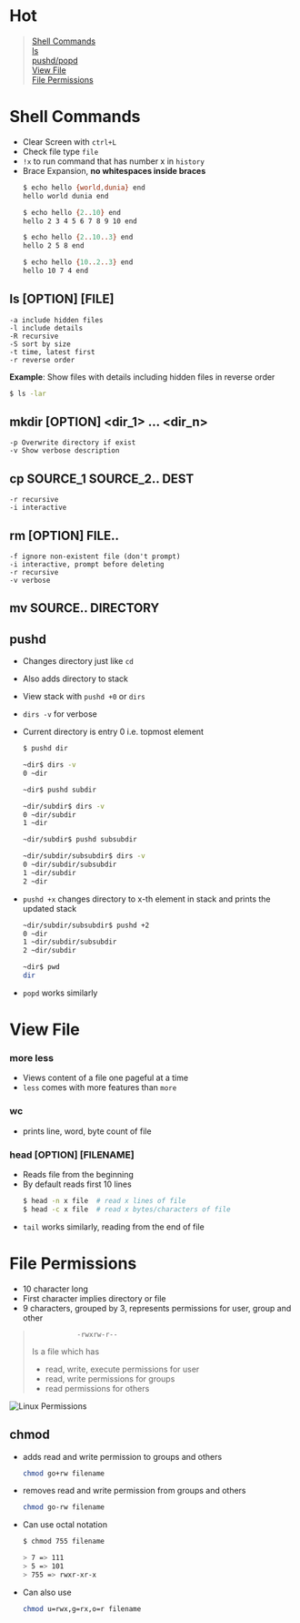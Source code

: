 # Hot
> [Shell Commands](#shell-commands) \
> [ls](#ls-option-file) \
> [pushd/popd](#pushd) \
> [View File](#view-file) \
> [File Permissions](#file-permissions) 


# Shell Commands
- Clear Screen with ```ctrl+L```
- Check file type ```file```
- ```!x``` to run command that has number x in ```history```
- Brace Expansion, **no whitespaces inside braces**
    ```bash
    $ echo hello {world,dunia} end
    hello world dunia end
    
    $ echo hello {2..10} end
    hello 2 3 4 5 6 7 8 9 10 end
    
    $ echo hello {2..10..3} end
    hello 2 5 8 end

    $ echo hello {10..2..3} end
    hello 10 7 4 end
    ```

## ls [OPTION] [FILE]
```
-a include hidden files 
-l include details
-R recursive
-S sort by size
-t time, latest first
-r reverse order
```
**Example**: Show files with details including hidden files in reverse order
```bash
$ ls -lar
```

## mkdir [OPTION] \<dir_1> ... \<dir_n>
```
-p Overwrite directory if exist
-v Show verbose description  
```

## cp SOURCE_1 SOURCE_2.. DEST
```
-r recursive
-i interactive
```

## rm [OPTION] FILE..
```
-f ignore non-existent file (don't prompt)
-i interactive, prompt before deleting
-r recursive
-v verbose
```

## mv SOURCE.. DIRECTORY

## pushd
- Changes directory just like ```cd```
- Also adds directory to stack
- View stack with ```pushd +0``` or ```dirs```
- ```dirs -v``` for verbose
- Current directory is entry 0 i.e. topmost element 
    ```bash
    $ pushd dir

    ~dir$ dirs -v
    0 ~dir

    ~dir$ pushd subdir

    ~dir/subdir$ dirs -v
    0 ~dir/subdir
    1 ~dir

    ~dir/subdir$ pushd subsubdir

    ~dir/subdir/subsubdir$ dirs -v
    0 ~dir/subdir/subsubdir
    1 ~dir/subdir
    2 ~dir
    ```

- ```pushd +x``` changes directory to x-th element in stack and prints the updated stack
    ```bash
    ~dir/subdir/subsubdir$ pushd +2
    0 ~dir
    1 ~dir/subdir/subsubdir
    2 ~dir/subdir

    ~dir$ pwd
    dir
    ```

- ```popd``` works similarly

# View File
### more less
- Views content of a file one pageful at a time
- ```less``` comes with more features than ```more```
### wc
- prints line, word, byte count of file
### head [OPTION] [FILENAME]
- Reads file from the beginning
- By default reads first 10 lines
    ```bash
    $ head -n x file  # read x lines of file
    $ head -c x file  # read x bytes/characters of file
    ```
- ```tail``` works similarly, reading from the end of file

# File Permissions
- 10 character long
- First character implies directory or file
- 9 characters, grouped by 3, represents permissions for user, group and other
>                -rwxrw-r-- 
> Is a file which has
> - read, write, execute permissions for user 
> - read, write permissions for groups
> - read permissions for others 

![](https://cdn.discordapp.com/attachments/932687336523833347/944227570021433374/linux-permissions-chart.png "Linux Permissions")


## chmod
- adds read and write permission to groups and others 
    ```bash
    chmod go+rw filename
    ```
- removes read and write permission from groups and others 
    ```bash
    chmod go-rw filename
    ```
- Can use octal notation
    ```bash
    $ chmod 755 filename

    > 7 => 111 
    > 5 => 101 
    > 755 => rwxr-xr-x 
    ```
- Can also use
    ```bash
    chmod u=rwx,g=rx,o=r filename
    ```